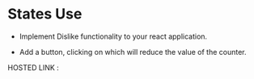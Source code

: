 # States Use

- Implement Dislike functionality to your react application.

- Add a button, clicking on which will reduce the value of the counter.

HOSTED LINK :
